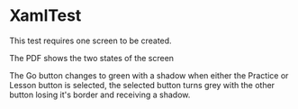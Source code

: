 # XamlTest

This test requires one screen to be created.

The PDF shows the two states of the screen

The Go button changes to green with a shadow when either the Practice or Lesson button is selected, the selected button turns grey with the other button losing it's border and receiving a shadow.
